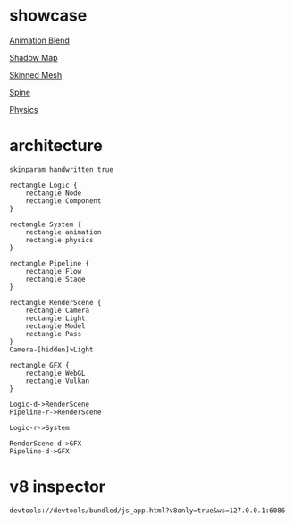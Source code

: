 # showcase

[Animation Blend](https://qingwabote.github.io/zero/projects/animation/web/index.html)

[Shadow Map](https://qingwabote.github.io/zero/projects/shadow/web/index.html)

[Skinned Mesh](https://qingwabote.github.io/zero/projects/skin/web/index.html)

[Spine](https://qingwabote.github.io/zero/projects/spine/web/index.html)

[Physics](https://qingwabote.github.io/zero/projects/vehicle/web/index.html)

# architecture

```plantuml
skinparam handwritten true

rectangle Logic {
    rectangle Node
    rectangle Component
}

rectangle System {
    rectangle animation
    rectangle physics
}

rectangle Pipeline {
    rectangle Flow
    rectangle Stage
}

rectangle RenderScene {
    rectangle Camera
    rectangle Light
    rectangle Model
    rectangle Pass
}
Camera-[hidden]>Light

rectangle GFX {
    rectangle WebGL
    rectangle Vulkan
}

Logic-d->RenderScene
Pipeline-r->RenderScene

Logic-r->System

RenderScene-d->GFX
Pipeline-d->GFX
```

# v8 inspector

```
devtools://devtools/bundled/js_app.html?v8only=true&ws=127.0.0.1:6086
```
